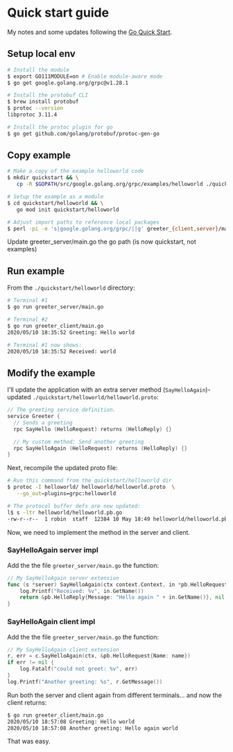 # Quick start guide

My notes and some updates following the [Go Quick Start](https://grpc.io/docs/quickstart/go/).

## Setup local env

~~~bash
# Install the module
$ export GO111MODULE=on # Enable module-aware mode
$ go get google.golang.org/grpc@v1.28.1

# Install the protobuf CLI
$ brew install protobuf
$ protoc --version
libprotoc 3.11.4

# Install the protoc plugin for go
$ go get github.com/golang/protobuf/protoc-gen-go
~~~

## Copy example

~~~bash
# Make a copy of the example helloworld code
$ mkdir quickstart && \
   cp -R $GOPATH/src/google.golang.org/grpc/examples/helloworld ./quickstart

# Setup the example as a module
$ cd quickstart/helloworld && \
   go mod init quickstart/helloworld

# Adjust import paths to reference local packages
$ perl -pi -e 's|google.golang.org/grpc/||g' greeter_{client,server}/main.go
~~~

Update greeter_server/main.go the go path (is now quickstart, not examples)

## Run example

From the `./quickstart/helloworld` directory:

~~~bash
# Terminal #1
$ go run greeter_server/main.go

# Terminal #2
$ go run greeter_client/main.go
2020/05/10 18:35:52 Greeting: Hello world

# Terminal #1 now shows:
2020/05/10 18:35:52 Received: world
~~~

## Modify the example

I'll update the application with an extra server method (`SayHelloAgain`)- updated `./quickstart/helloworld/helloworld.proto`:

~~~go
// The greeting service definition.
service Greeter {
  // Sends a greeting
  rpc SayHello (HelloRequest) returns (HelloReply) {}

  // My custom method: Send another greeting
  rpc SayHelloAgain (HelloRequest) returns (HelloReply) {}
}
~~~

Next, recompile the updated proto file:

~~~bash
# Run this command from the quickstart/helloworld dir
$ protoc -I helloworld/ helloworld/helloworld.proto  \
   --go_out=plugins=grpc:helloworld

# The protocol buffer defs are now updated:
l$ s -ltr helloworld/helloworld.pb.go
-rw-r--r--  1 robin  staff  12384 10 May 18:49 helloworld/helloworld.pb.go
~~~

Now, we need to implement the method in the server and client.

### SayHelloAgain server impl

Add the the file `greeter_server/main.go` the function:

~~~go
// My SayHelloAgain server extension
func (s *server) SayHelloAgain(ctx context.Context, in *pb.HelloRequest) (*pb.HelloReply, error) {
    log.Printf("Received: %v", in.GetName())
    return &pb.HelloReply{Message: "Hello again " + in.GetName()}, nil
}
~~~

### SayHelloAgain client impl

Add the the file `greeter_server/main.go` the function:

~~~go
// My SayHelloAgain client extension
r, err = c.SayHelloAgain(ctx, &pb.HelloRequest{Name: name})
if err != nil {
    log.Fatalf("could not greet: %v", err)
}
log.Printf("Another greeting: %s", r.GetMessage())
~~~

Run both the server and client again from different terminals... and now the client returns:

~~~bash
$ go run greeter_client/main.go
2020/05/10 18:57:08 Greeting: Hello world
2020/05/10 18:57:08 Another greeting: Hello again world
~~~

That was easy.
